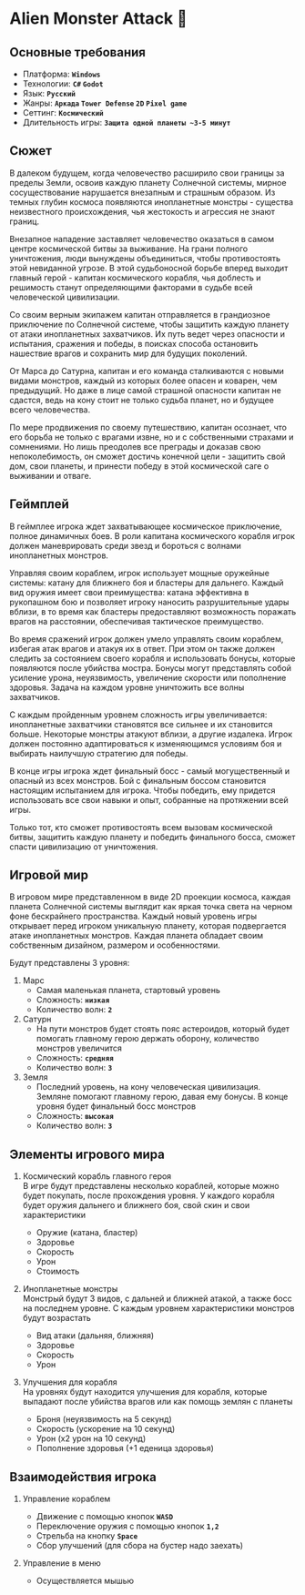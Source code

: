 # Alien Monster Attack 👾
## Основные требования
- Платформа: **`Windows`**
- Технологии: **`C#` `Godot`**
- Язык: **`Русский`**
- Жанры: **`Аркада` `Tower Defense` `2D` `Pixel game`**
- Сеттинг: **`Космический`**
- Длительность игры: **`Защита одной планеты ~3-5 минут`**

## Сюжет
В далеком будущем, когда человечество расширило свои границы за пределы Земли, освоив каждую планету Солнечной системы, мирное сосуществование нарушается внезапным и страшным образом. Из темных глубин космоса появляются инопланетные монстры - существа неизвестного происхождения, чья жестокость и агрессия не знают границ.

Внезапное нападение заставляет человечество оказаться в самом центре космической битвы за выживание. На грани полного уничтожения, люди вынуждены объединиться, чтобы противостоять этой невиданной угрозе. В этой судьбоносной борьбе вперед выходит главный герой - капитан космического корабля, чья доблесть и решимость станут определяющими факторами в судьбе всей человеческой цивилизации.

Со своим верным экипажем капитан отправляется в грандиозное приключение по Солнечной системе, чтобы защитить каждую планету от атаки инопланетных захватчиков. Их путь ведет через опасности и испытания, сражения и победы, в поисках способа остановить нашествие врагов и сохранить мир для будущих поколений.

От Марса до Сатурна, капитан и его команда сталкиваются с новыми видами монстров, каждый из которых более опасен и коварен, чем предыдущий. Но даже в лице самой страшной опасности капитан не сдастся, ведь на кону стоит не только судьба планет, но и будущее всего человечества.

По мере продвижения по своему путешествию, капитан осознает, что его борьба не только с врагами извне, но и с собственными страхами и сомнениями. Но лишь преодолев все преграды и доказав свою непоколебимость, он сможет достичь конечной цели - защитить свой дом, свои планеты, и принести победу в этой космической саге о выживании и отваге.

## Геймплей
В геймплее игрока ждет захватывающее космическое приключение, полное динамичных боев. В роли капитана космического корабля игрок должен маневрировать среди звезд и бороться с волнами инопланетных монстров.

Управляя своим кораблем, игрок использует мощные оружейные системы: катану для ближнего боя и бластеры для дальнего. Каждый вид оружия имеет свои преимущества: катана эффективна в рукопашном бою и позволяет игроку наносить разрушительные удары вблизи, в то время как бластеры предоставляют возможность поражать врагов на расстоянии, обеспечивая тактическое преимущество.

Во время сражений игрок должен умело управлять своим кораблем, избегая атак врагов и атакуя их в ответ. При этом он также должен следить за состоянием своего корабля и использовать бонусы, которые появляются после убийства мостра. Бонусы могут представлять собой усиление урона, неуязвимость, увеличение скорости или пополнение здоровья. Задача на каждом уровне уничтожить все волны захватчиков.

С каждым пройденным уровнем сложность игры увеличивается: инопланетные захватчики становятся все сильнее и их становится больше. Некоторые монстры атакуют вблизи, а другие издалека. Игрок должен постоянно адаптироваться к изменяющимся условиям боя и выбирать наилучшую стратегию для победы.

В конце игры игрока ждет финальный босс - самый могущественный и опасный из всех монстров. Бой с финальным боссом становится настоящим испытанием для игрока. Чтобы победить, ему придется использовать все свои навыки и опыт, собранные на протяжении всей игры.

Только тот, кто сможет противостоять всем вызовам космической битвы, защитить каждую планету и победить финального босса, сможет спасти цивилизацию от уничтожения.

## Игровой мир
В игровом мире представленном в виде 2D проекции космоса, каждая планета Солнечной системы выглядит как яркая точка света на черном фоне бескрайнего пространства. Каждый новый уровень игры открывает перед игроком уникальную планету, которая подвергается атаке инопланетных монстров. Каждая планета обладает своим собственным дизайном, размером и особенностями.  

Будут представлены 3 уровня:
1. Марс
   - Самая маленькая планета, стартовый уровень
   - Сложность: **`низкая`**
   - Количество волн: **`2`**
2. Сатурн
   - На пути монстров будет стоять пояс астероидов, который будет помогать главному герою держать оборону, количество монстров увеличится
   - Сложность: **`средняя`**
   - Количество волн: **`3`**
3. 3емля
   - Последний уровень, на кону человеческая цивилизация. Земляне помогают главному герою, давая ему бонусы. В конце уровня будет финальный босс монстров
   - Сложность: **`высокая`**
   - Количество волн: **`3`**

## Элементы игрового мира
1. Космический корабль главного героя  
В игре будут представлены несколько кораблей, которые можно будет покупать, после прохождения уровня. У каждого корабля будет оружия дальнего и ближнего боя, свой скин и свои характеристики

    - Оружие (катана, бластер)
    - Здоровье
    - Скорость
    - Урон
    - Стоимость
2. Инопланетные монстры  
Монстрый будут 3 видов, с дальней и ближней атакой, а также босс на последнем уровне. С каждым уровнем характеристики монстров будут возрастать

    - Вид атаки (дальняя, ближняя)
    - Здоровье
    - Скорость
    - Урон
3. Улучшения для корабля  
На уровнях будут находится улучшения для корабля, которые выпадают после убийства врагов или как помощь землян с планеты
   
    - Броня (неуязвимость на 5 секунд)
    - Скорость (ускорение на 10 секунд)
    - Урон (x2 урон на 10 секунд)
    - Пополнение здоровья (+1 еденица здоровья)

## Взаимодействия игрока
1. Управление кораблем

   - Движение с помощью кнопок **`WASD`**
   - Переключение оружия с помощью кнопок **`1,2`**
   - Стрельба на кнопку **`Space`**
   - Сбор улучшений (для сбора на бустер надо заехать)
2. Управление в меню

   - Осуществляется мышью
